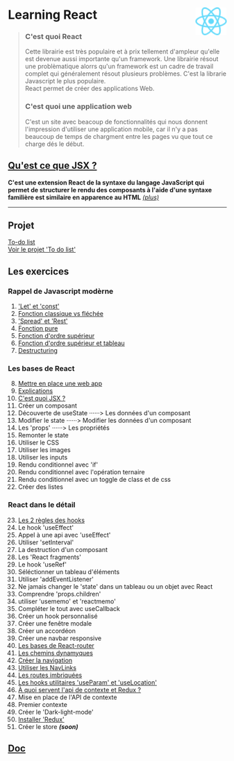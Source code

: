 # **Learning React** <img align="right" src="src/images/React-icon.svg" alt="React" title="framework React" widht="auto" height="64px"> 
> ### C'est quoi React  
> Cette librairie est très populaire et à prix tellement d'ampleur qu'elle est devenue aussi importante qu'un framework.  Une librairie résout une problèmatique alorrs qu'un framework est un cadre de travail complet qui généralement résout plusieurs problèmes. C'est la librarie Javascript le plus populaire.  
> React permet de créer des applications Web.
>  
> ### C'est quoi une application web
> C'est un site avec beacoup de fonctionnalités qui nous donnent l'impression d'utiliser une application mobile, car il n'y a pas beaucoup de temps de chargment entre les pages vu que tout ce charge dés le début.

## [Qu'est ce que JSX ?](Docs/introJSX "Introduction à JSX")  

**C'est une extension React de la syntaxe du langage JavaScript qui permet de structurer le rendu des composants à l'aide d'une syntaxe familière est similaire en apparence au HTML** _[(plus)](Docs/introJSX "En savoir plus")_

---
## **Projet**  
[To-do list](projects/toDoList "To-do list")  
[Voir le projet 'To do list'](https://mikl5.github.io/reactTodoList/ "Voir le projet 'To do list'")  

## **Les exercices**

### **Rappel de Javascript modèrne**

1. ['Let' et 'const'](rappel_JS_modern/01_Let_et_const/ "Let et Const")  
1. [Fonction classique vs fléchée](rappel_JS_modern/02_FonctionsFléchéesFonctionsClassiques/ "fonction classique vs fléchée")  
1. ['Spread' et 'Rest'](rappel_JS_modern/03_Spread_Et_Rest/ "'Spread' et 'Rest'")  
1. [Fonction pure](rappel_JS_modern/04_fonctions_pures/ "Fonction pure")  
1. [Fonction d'ordre supérieur](rappel_JS_modern/05_fonctions_d_ordre_superieur/ "Fonction d'ordre supérieur")  
1. [Fonction d'ordre supérieur et tableau](rappel_JS_modern/06_fonctions_d_ordre_superieur_et_tableau/ "Fonction d'ordre supérieur")  
1. [Destructuring](rappel_JS_modern/07_destructuring/ "Destructuring")  

### **Les bases de React**  

8. [Mettre en place une web app](bases_react/01_set_up_a_web_app/ "Mettre en place une web app")  
8. [Explications](Docs/02_explanations/ "Explications")  
8. [C'est quoi JSX ?](bases_react/03_c_est_quoi_JSX/ "Qu'est-ce que JSX ?")  
8. Créer un composant  
8. Découverte de useState ······> Les données d'un composant  
8. Modifier le state ······> Modifier les données d'un composant  
8. Les 'props' ······> Les propriétés  
8. Remonter le state  
8. Utiliser le CSS  
8. Utiliser les images  
8. Utiliser les inputs  
8. Rendu conditionnel avec 'if'  
8. Rendu conditionnel avec l'opération ternaire  
8. Rendu conditionnel avec un toggle de class et de css
8. Créer des listes

### **React dans le détail**

23. [Les 2 règles des hooks](Docs/reglesDesHooks/ "Les règles des hooks")
23. Le hook 'useEffect'  
23. Appel à une api avec 'useEffect'  
23. Utiliser 'setInterval'  
23. La destruction d'un composant  
23. Les 'React fragments'  
23. Le hook 'useRef'  
23. Séléctionner un tableau d'éléments  
23. Utiliser 'addEventListener'  
23. Ne jamais changer le 'state' dans un tableau ou un objet avec React  
23. Comprendre 'props.children'  
23. utiliser 'usememo' et 'reactmemo'  
23. Compléter le tout avec useCallback  
23. Créer un hook personnalisé  
23. Créer une fenêtre modale  
23. Créer un accordéon  
23. Créer une navbar responsive  
23. [Les bases de React-router](Docs/basesReactRouter "Bases de React-router") 
23. [Les chemins dynamyques](Docs/cheminDynamyque "Chemins dynamyques")  
23. [Créer la navigation](Docs/navigation "Créer la navigation")  
23. [Utiliser les NavLinks](Docs/NavLinks "Utiliser les NavLinks")  
23. [Les routes imbriquées](Docs/routesImbriquées "Les routes imbriquées")  
23. [Les hooks utilitaires 'useParam' et 'useLocation'](Docs/routesImbriquées "Les hooks utilitaires 'useParam' et 'useLocation'")  
23. [À quoi servent l'api de contexte et Redux ?](Docs/apiDeContexteVSRedux "Context API vs Redux")  
23. Mise en place de l'API de contexte  
23. Premier contexte  
23. Créer le 'Dark-light-mode'  
23. [Installer 'Redux'](Docs/Redux "Redux")  
23. Créer le store **_(soon)_**  

## [Doc](Docs)